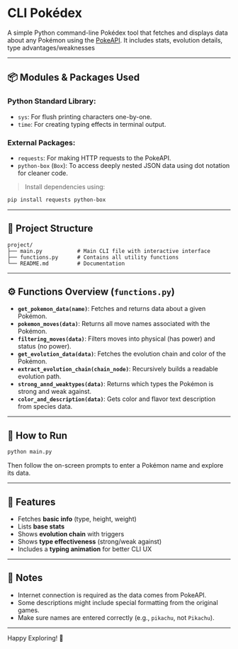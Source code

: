 # CLI Pokédex

A simple Python command-line Pokédex tool that fetches and displays data about any Pokémon using the [PokeAPI](https://pokeapi.co/). It includes stats, evolution details, type advantages/weaknesses

---

## 📦 Modules & Packages Used

### Python Standard Library:

* `sys`: For flush printing characters one-by-one.
* `time`: For creating typing effects in terminal output.

### External Packages:

* `requests`: For making HTTP requests to the PokeAPI.
* `python-box` (`Box`): To access deeply nested JSON data using dot notation for cleaner code.

> Install dependencies using:

```bash
pip install requests python-box
```

---

## 📁 Project Structure

```
project/
├── main.py           # Main CLI file with interactive interface
├── functions.py      # Contains all utility functions
└── README.md         # Documentation
```

---

## ⚙️ Functions Overview (`functions.py`)

* **`get_pokemon_data(name)`**: Fetches and returns data about a given Pokémon.
* **`pokemon_moves(data)`**: Returns all move names associated with the Pokémon.
* **`filtering_moves(data)`**: Filters moves into physical (has power) and status (no power).
* **`get_evolution_data(data)`**: Fetches the evolution chain and color of the Pokémon.
* **`extract_evolution_chain(chain_node)`**: Recursively builds a readable evolution path.
* **`strong_annd_weaktypes(data)`**: Returns which types the Pokémon is strong and weak against.
* **`color_and_description(data)`**: Gets color and flavor text description from species data.

---

## 🚀 How to Run

```bash
python main.py
```

Then follow the on-screen prompts to enter a Pokémon name and explore its data.

---

## 📌 Features

* Fetches **basic info** (type, height, weight)
* Lists **base stats**
* Shows **evolution chain** with triggers
* Shows **type effectiveness** (strong/weak against)
* Includes a **typing animation** for better CLI UX

---

## 📝 Notes

* Internet connection is required as the data comes from PokeAPI.
* Some descriptions might include special formatting from the original games.
* Make sure names are entered correctly (e.g., `pikachu`, not `Pikachu`).

---

Happy Exploring! 🎉
